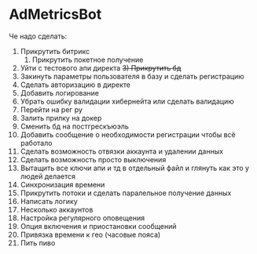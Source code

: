 # AdMetricsBot

Че надо сделать:
1) Прикрутить битрикс
   1) Прикрутить покетное получение
2) Уйти с тестового апи директа
~~3) Прикрутить бд~~
3) Закинуть параметры пользователя в базу и сделать регистрацию
4) Сделать авторизацию в директе
5) Добавить логирование
6) Убрать ошибку валидации хибернейта или сделать валидацию
7) Перейти на рег ру
8) Залить прилку на докер
9) Сменить бд на постгрескъюэль
10) Добавить сообщение о необходимости регистрации чтобы всё работало
11) Сделать возможность отвязки аккаунта и удалении данных
12) Сделать возможность просто выключения
13) Вытащить все ключи апи и тд в отдельный файл и глянуть как это у людей делается
14) Синхронизация времени
15) Прикрутить потоки и сделать паралельное получение данных
16) Написать логику
17) Несколько аккаунтов
18) Настройка регулярного оповещения
19) Опция включения и приостановки сообщений
20) Привязка времени к гео (часовые пояса)
21) Пить пиво